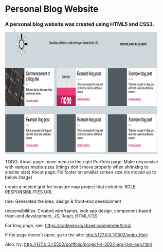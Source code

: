 # Personal Blog Website
### A personal blog website was created using HTML5 and CSS3.

<img src="/images/blog_homepage.png" width="500" height="400">

TODO:
About page: move menu to the right
Portfolio page: Make responsive with various media sizes (things don't move properly when shrinking to smaller size)
About page: Fix footer on smaller screen size (its moved up to below image)

create a nested grid for treasure map project that includes:
ROLE            RESPONSIBILITIES       URL

role: Generated the idea, design & front-end development

responsibilities: 
Created wireframes, web app design, component-based front-end development, JS, React, HTML/CSS

For blog page, see: https://codepen.io/shawnlooi/pen/eeXmrQ

If the page doesn't open, go to the site:
http://127.0.0.1:5502/index.html

Also, try:
http://127.0.0.1:5502/portfolio/project-4-2022-apr-jam-app.html

